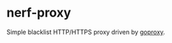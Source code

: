 # nerf-proxy

Simple blacklist HTTP/HTTPS proxy driven by [goproxy](https://github.com/elazarl/goproxy).
